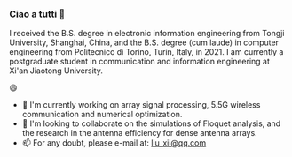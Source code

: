 ### Ciao a tutti 👋

I received the B.S. degree in electronic information engineering from Tongji University, Shanghai, China, and the B.S. degree (cum laude) in computer engineering from Politecnico di Torino, Turin, Italy, in 2021.
I am currently a postgraduate student in communication and information engineering at Xi'an Jiaotong University.

:smile:
 
- 🔭 I'm currently working on array signal processing, 5.5G wireless communication and numerical optimization.
- 👯 I'm looking to collaborate on the simulations of Floquet analysis, and the research in the antenna efficiency for dense antenna arrays.
- 📫 For any doubt, please e-mail at: <liu_xii@qq.com>

<!--
**GranLiu/GranLiu** is a ✨ _special_ ✨ repository because its `README.md` (this file) appears on your GitHub profile.

Here are some ideas to get you started:

- 🔭 I’m currently working on ...
- 🌱 I’m currently learning ...
- 👯 I’m looking to collaborate on ...
- 🤔 I’m looking for help with ...
- 💬 Ask me about ...
- 📫 How to reach me: ...
- 😄 Pronouns: ...
- ⚡ Fun fact: ...
-->
